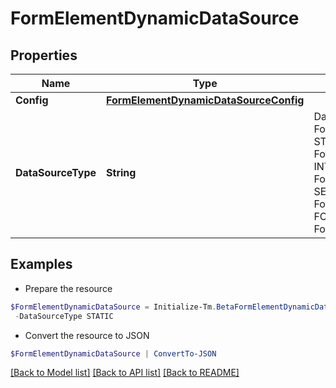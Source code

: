 # FormElementDynamicDataSource
## Properties

Name | Type | Description | Notes
------------ | ------------- | ------------- | -------------
**Config** | [**FormElementDynamicDataSourceConfig**](FormElementDynamicDataSourceConfig.md) |  | [optional] 
**DataSourceType** | **String** | DataSourceType is a FormElementDataSourceType value STATIC FormElementDataSourceTypeStatic INTERNAL FormElementDataSourceTypeInternal SEARCH FormElementDataSourceTypeSearch FORM_INPUT FormElementDataSourceTypeFormInput | [optional] 

## Examples

- Prepare the resource
```powershell
$FormElementDynamicDataSource = Initialize-Tm.BetaFormElementDynamicDataSource  -Config null `
 -DataSourceType STATIC
```

- Convert the resource to JSON
```powershell
$FormElementDynamicDataSource | ConvertTo-JSON
```

[[Back to Model list]](../README.md#documentation-for-models) [[Back to API list]](../README.md#documentation-for-api-endpoints) [[Back to README]](../README.md)

